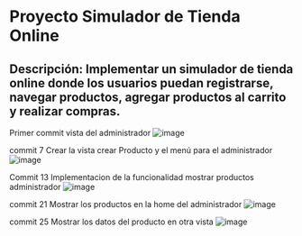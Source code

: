 # Proyecto Simulador de Tienda Online
## Descripción: Implementar un simulador de tienda online donde los usuarios puedan registrarse, navegar productos, agregar productos al carrito y realizar compras.
Primer commit vista del administrador
![image](https://github.com/ch3p3l1t0/Spring-ecommerce/assets/78379421/0c4553a7-12d9-41e7-bf65-a64b6c2d25f1)

commit 7
Crear la vista crear Producto y el menú para el administrador
![image](https://github.com/ch3p3l1t0/Spring-ecommerce/assets/78379421/5523869c-2008-4c38-9f4a-aaef03f33f8d)

Commit 13 
Implementacion de la funcionalidad mostrar productos administrador
![image](https://github.com/ch3p3l1t0/Spring-ecommerce/assets/78379421/ff0765b6-95df-4874-b0f2-151a1a1d9d56)

commit 21 
Mostrar los productos en la home del administrador
![image](https://github.com/ch3p3l1t0/Spring-ecommerce/assets/78379421/68eac27a-a153-4fcf-9436-ce4f38b29281)

commit 25
Mostrar los datos del producto en otra vista
![image](https://github.com/ch3p3l1t0/Spring-ecommerce/assets/78379421/43162b8c-e9a1-470c-90cf-40ad8f331b8d)

